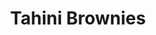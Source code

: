 ---
title: Tahini Brownies
metadata:
  servings: '16'
  title: Tahini Brownies
  course: Treat
ingredients:
- name: salt
  amount: 1 tsp
- name: medjool dates
  amount: '3'
- name: baked sweet potato
  amount: '3'
- name: baking powder
  amount: 1 tsp
- name: maple syrup
  amount: 0.25 cups
- name: buckwheat flour
  amount: 0.5 cups
- name: tahini
  amount: 2 tbsp
- name: oat milk
  amount: 0.25 cups
- name: eggs
  amount: '2'
- name: cocoa powder
  amount: 0.25 cups
- name: chocolate chips
  amount: 2 tbsp
cookware:
- name: mixing bowl
- name: mash
- name: whisk
- name: deep baking tray
- name: baking paper
steps:
- description: Preheat the oven to 180C then grab a mixing bowl and mash the baked
    sweet potato until it's smooth.
- description: Add eggs, maple syrup, oat milk and tahini to the bowl and whisk until
    theyre combined.
- description: Stir in cocoa powder, buckwheat flour salt and baking powder until
    it's all the same colour.
- description: Stir in the toppings. I like to use chocolate chips and chopped medjool
    dates.
- description: Line a deep baking tray with baking paper and spread the mixture evenly
    across it. Pour 2 tablespoons of tahini on top of the brownie mix and swirl the
    the tahini into the batter.
- description: Put it in the oven for 25 minutes and then let it cool before slicing
    into 16 even portions.

---